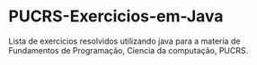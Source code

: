 # PUCRS-Exercicios-em-Java
Lista de exercicios resolvidos utilizando java para a materia de Fundamentos de Programação, Ciencia da computação, PUCRS.
